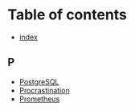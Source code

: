 # Table of contents

* [index](README.md)

## P

* [PostgreSQL](p/postgresql.md)
* [Procrastination](p/procrastination.md)
* [Prometheus](p/prometheus.md)

